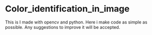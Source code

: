 # Color_identification_in_image
This is I made with opencv and python.
Here i make code as simple as possible.
Any suggestions to improve it will be accepted.
